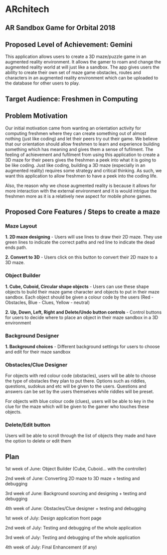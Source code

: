 # ARchitech
## AR Sandbox Game for Orbital 2018 
## Proposed Level of Achievement: Gemini

This application allows users to create a 3D maze/puzzle game in an augmented reality environment. It allows the gamer to roam and change the augmented reality world at will just like a sandbox. The app gives users the ability to create their own set of maze game obstacles, routes and characters in an augmented reality environment which can be uploaded to the database for other users to play.

## Target Audience: Freshmen in Computing

## Problem Motivation

Our initial motivation came from wanting an orientation activity for computing freshmen where they can create something out of almost nothing (just like coding) and let their peers try out their game. We believe that our orientation should allow freshmen to learn and experience building something which has meaning and gives them a sense of fufilment. The feeling of achievement and fufilment from using this application to create a 3D maze for their peers gives the freshmen a peek into what it is going to be like coding. Just like coding, building a 3D maze (especially in an augmented reality) requires some strategy and critical thinking. As such, we want this application to allow freshmen to have a peek into the coding life.

Also, the reason why we chose augmented reality is because it allows for more interaction with the external environment and it is would intrigue the freshmen more as it is a relatively new aspect for mobile phone games.


## Proposed Core Features / Steps to create a maze

### Maze Layout
**1. 2D maze designing** - Users will use lines to draw their 2D maze. They use green lines to indicate the correct paths and red line to indicate the dead ends path.

**2. Convert to 3D** - Users click on this button to convert their 2D maze to a 3D maze.

### Object Builder
**1. Cube, Cuboid, Circular shape objects** - Users can use these shape objects to build their maze game character and objects to put in their maze sandbox. Each object should be given a colour code by the users (Red - Obstacles, Blue - Clues, Yellow - neutral)

**2. Up, Down, Left, Right and Delete/Undo button controls** - Control buttons for users to decide where to place an object in their maze sandbox in a 3D environment 

### Background Designer
**1. Background choices** - Different background settings for users to choose and edit for their maze sandbox

### Obstacles/Clue Designer
For objects with red colour code (obstacles), users will be able to choose the type of obstacles they plan to put there. Options such as riddles, questions, sudokus and etc will be given to the users. Questions and answers can be set by the users themselves while riddles will be preset.

For objects with blue colour code (clues), users will be able to key in the clue for the maze which will be given to the gamer who touches these objects.

### Delete/Edit button
Users will be able to scroll through the list of objects they made and have the option to delete or edit them

## Plan
1st week of June: Object Builder (Cube, Cuboid... with the controller)

2nd week of June: Converting 2D maze to 3D maze + testing and debugging

3rd week of June: Background sourcing and designing + testing and debugging

4th week of June: Obstacles/Clue designer + testing and debugging

1st week of July: Design application front page

2nd week of July: Testing and debugging of the whole application

3rd week of July: Testing and debugging of the whole application

4th week of July: Final Enhancement (if any)







